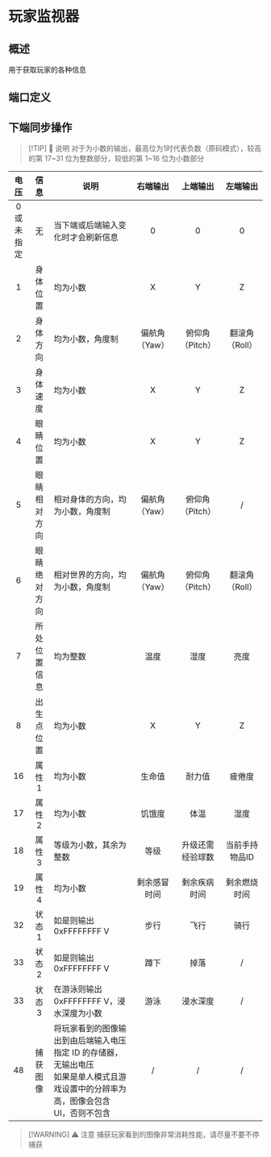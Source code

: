 <script setup lang="ts">
import ElectricConnection from "../../../components/ElectricElement/ElectricConnection";
import ElectricConnectorType from "../../../components/ElectricElement/ElectricConnectorType";
import ElectricConnectorDirection from "../../../components/ElectricElement/ElectricConnectorDirection";
import ElectricConnectionDisplayMode from "../../../components/ElectricElement/ElectricConnectionDisplayMode";
import IOPort from "../../../components/ElectricElement/IOPort";
import ElectricElement from "../../../components/ElectricElement/ElectricElement.vue";

let connections = [
    new ElectricConnection(ElectricConnectorDirection.Top, ElectricConnectorType.Output, ElectricConnectionDisplayMode.Hide, [
        new IOPort(1, 32, "输出结果", "")
    ], false, true),
    new ElectricConnection(ElectricConnectorDirection.Right, ElectricConnectorType.Output, ElectricConnectionDisplayMode.Hide, [
        new IOPort(1, 32, "输出结果", "")
    ], false, true),
        new ElectricConnection(ElectricConnectorDirection.Bottom, ElectricConnectorType.Input, ElectricConnectionDisplayMode.BitWidth, [
        new IOPort(1, 16, "同步操作，详见下表", ""),
        new IOPort(1, 16, "指定玩家序号", "")
    ], false, true),
    new ElectricConnection(ElectricConnectorDirection.Left, ElectricConnectorType.Output, ElectricConnectionDisplayMode.Hide, [
        new IOPort(1, 32, "输出结果", "")
    ], false, true),
        new ElectricConnection(ElectricConnectorDirection.In, ElectricConnectorType.Input, ElectricConnectionDisplayMode.BitWidth, [
        new IOPort(1, 32, "将捕获的图像输出到指定 ID 的存储器", ""),
    ], false, true)
];
</script>

# 玩家监视器 <Badge text="v2.0"/>

## 概述

用于获取玩家的各种信息

## 端口定义

<ElectricElement imgAltPrefix="玩家监视器" :connections="connections" imgSrc="/images/expand/sensors/GVPlayerMonitorBlock.webp"/>

## 下端同步操作

> [!TIP] 📝 说明
> 对于为小数的输出，最高位为1时代表负数（原码模式），较高的第 17~31 位为整数部分，较低的第 1~16 位为小数部分

|     电压      |   信息   | 说明                                                                        |   右端输出   |    上端输出    |   左端输出    |
|:-----------:|:------:|---------------------------------------------------------------------------|:--------:|:----------:|:---------:|
| 0 或<br/>未指定 |   无    | 当下端或后端输入变化时才会刷新信息                                                         |    0     |     0      |     0     |
|      1      |  身体位置  | 均为小数                                                                      |    X     |     Y      |     Z     |
|      2      |  身体方向  | 均为小数，角度制                                                                  | 偏航角（Yaw） | 俯仰角（Pitch） | 翻滚角（Roll） |
|      3      |  身体速度  | 均为小数                                                                      |    X     |     Y      |     Z     |
|      4      |  眼睛位置  | 均为小数                                                                      |    X     |     Y      |     Z     |
|      5      | 眼睛相对方向 | 相对身体的方向，均为小数，角度制                                                          | 偏航角（Yaw） | 俯仰角（Pitch） |     /     |
|      6      | 眼睛绝对方向 | 相对世界的方向，均为小数，角度制                                                          | 偏航角（Yaw） | 俯仰角（Pitch） | 翻滚角（Roll） |
|      7      | 所处位置信息 | 均为整数                                                                      |    温度    |     湿度     |    亮度     |
|      8      | 出生点位置  | 均为小数                                                                      |    X     |     Y      |     Z     |
|     16      |  属性 1  | 均为小数                                                                      |   生命值    |    耐力值     |    疲倦度    |
|     17      |  属性 2  | 均为小数                                                                      |   饥饿度    |     体温     |    湿度     |
|     18      |  属性 3  | 等级为小数，其余为整数                                                               |    等级    |  升级还需经验球数  | 当前手持物品ID  |
|     19      |  属性 4  | 均为小数                                                                      |  剩余感冒时间  |   剩余疾病时间   |  剩余燃烧时间   |
|     32      |  状态 1  | 如是则输出 0xFFFFFFFF V                                                        |    步行    |     飞行     |    骑行     |
|     33      |  状态 2  | 如是则输出 0xFFFFFFFF V                                                        |    蹲下    |     掉落     |     /     |
|     33      |  状态 3  | 在游泳则输出 0xFFFFFFFF V，浸水深度为小数                                               |    游泳    |    浸水深度    |     /     |
|     48      |  捕获图像  | 将玩家看到的图像输出到由后端输入电压指定 ID 的存储器，无输出电压<br/>如果是单人模式且游戏设置中的分辨率为高，图像会包含 UI，否则不包含 |    /     |     /      |     /     |

> [!WARNING] ⚠️ 注意
> 捕获玩家看到的图像非常消耗性能，请尽量不要不停捕获